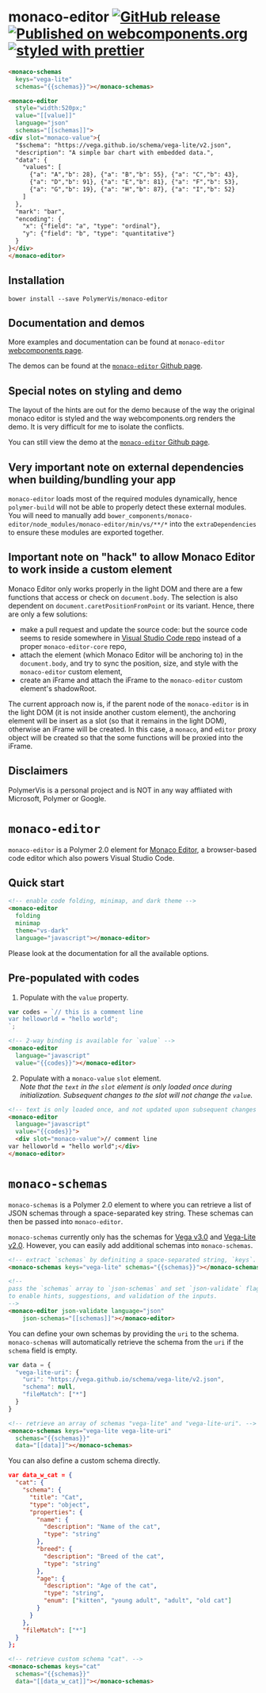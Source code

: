 monaco-editor
[![GitHub release](https://img.shields.io/github/release/PolymerVis/monaco-editor.svg)](https://github.com/PolymerVis/monaco-editor/releases)
[![Published on webcomponents.org](https://img.shields.io/badge/webcomponents.org-published-blue.svg)](https://www.webcomponents.org/element/PolymerVis/monaco-editor)
[![styled with prettier](https://img.shields.io/badge/styled_with-prettier-ff69b4.svg)](https://github.com/prettier/prettier)
==========

<!---
```
<custom-element-demo>
  <template is="dom-bind">
    <link rel="import" href="monaco-schemas.html">
    <link rel="import" href="monaco-editor.html">
    <next-code-block></next-code-block>
  </template>
</custom-element-demo>
```
-->
```html
<monaco-schemas
  keys="vega-lite"
  schemas="{{schemas}}"></monaco-schemas>

<monaco-editor
  style="width:520px;"
  value="[[value]]"
  language="json"
  schemas="[[schemas]]">
<div slot="monaco-value">{
  "$schema": "https://vega.github.io/schema/vega-lite/v2.json",
  "description": "A simple bar chart with embedded data.",
  "data": {
    "values": [
      {"a": "A","b": 28}, {"a": "B","b": 55}, {"a": "C","b": 43},
      {"a": "D","b": 91}, {"a": "E","b": 81}, {"a": "F","b": 53},
      {"a": "G","b": 19}, {"a": "H","b": 87}, {"a": "I","b": 52}
    ]
  },
  "mark": "bar",
  "encoding": {
    "x": {"field": "a", "type": "ordinal"},
    "y": {"field": "b", "type": "quantitative"}
  }
}</div>
</monaco-editor>
```

## Installation
```
bower install --save PolymerVis/monaco-editor
```

## Documentation and demos
More examples and documentation can be found at `monaco-editor` [webcomponents page](https://www.webcomponents.org/element/PolymerVis/monaco-editor).

The demos can be found at the [`monaco-editor` Github page](https://PolymerVis.github.io/monaco-editor/build/demo).

## Special notes on styling and demo
The layout of the hints are out for the demo because of the way the original monaco editor is styled and the way webcomponents.org renders the demo. It is very difficult for me to isolate the conflicts.

You can still view the demo at the [`monaco-editor` Github page](https://PolymerVis.github.io/monaco-editor/build/demo).

## Very important note on external dependencies when building/bundling your app
`monaco-editor` loads most of the required modules dynamically, hence `polymer-build` will not be able to properly detect these external modules. You will need to manually add `bower_components/monaco-editor/node_modules/monaco-editor/min/vs/**/*` into the `extraDependencies` to ensure these modules are exported together.

## Important note on "hack" to allow Monaco Editor to work inside a custom element
Monaco Editor only works properly in the light DOM and there are a few functions that access or check on `document.body`. The selection is also dependent on `document.caretPositionFromPoint` or its variant. Hence, there are only a few solutions:

- make a pull request and update the source code: but the source code seems to reside somewhere in [Visual Studio Code repo](https://github.com/Microsoft/vscode) instead of a proper `monaco-editor-core` repo,
- attach the element (which Monaco Editor will be anchoring to) in the `document.body`, and try to sync the position, size, and style with the `monaco-editor` custom element,
- create an iFrame and attach the iFrame to the `monaco-editor` custom element's shadowRoot.

The current approach now is, if the parent node of the `monaco-editor` is in the light DOM (it is not inside another custom element), the anchoring element will be insert as a slot (so that it remains in the light DOM), otherwise an iFrame will be created. In this case, a `monaco`, and `editor` proxy object will be created so that the some functions will be proxied into the iFrame.

## Disclaimers
PolymerVis is a personal project and is NOT in any way affliated with Microsoft, Polymer or Google.

# `monaco-editor`
`monaco-editor` is a Polymer 2.0 element for [Monaco Editor](https://microsoft.github.io/monaco-editor/), a browser-based code editor which also powers Visual Studio Code.

## Quick start
```html
<!-- enable code folding, minimap, and dark theme -->
<monaco-editor
  folding
  minimap
  theme="vs-dark"
  language="javascript"></monaco-editor>
```
Please look at the documentation for all the available options.

## Pre-populated with codes
1. Populate with the `value` property.
```js
var codes = `// this is a comment line
var helloworld = "hello world";
`;
```
```html
<!-- 2-way binding is available for `value` -->
<monaco-editor
  language="javascript"
  value="{{codes}}"></monaco-editor>
```

2. Populate with a `monaco-value` `slot` element.  
*Note that the `text` in the `slot` element is only loaded once during initialization. Subsequent changes to the slot will not change the `value`.*
```html
<!-- text is only loaded once, and not updated upon subsequent changes -->
<monaco-editor
  language="javascript"
  value="{{codes}}">
  <div slot="monaco-value">// comment line
var helloworld = "hello world";</div>
</monaco-editor>
```

# `monaco-schemas`
`monaco-schemas` is a Polymer 2.0 element to where you can retrieve a list of JSON schemas through a space-separated key string. These schemas can then be passed into `monaco-editor`.

`monaco-schemas` currently only has the schemas for [Vega v3.0](https://vega.github.io/vega/) and [Vega-Lite v2.0](https://vega.github.io/vega-lite/). However, you can easily add additional schemas into `monaco-schemas`.

```html
<!-- extract `schemas` by definiting a space-separated string, `keys`. -->
<monaco-schemas keys="vega-lite" schemas="{{schemas}}"></monaco-schemas>

<!--  
pass the `schemas` array to `json-schemas` and set `json-validate` flag
to enable hints, suggestions, and validation of the inputs.
-->
<monaco-editor json-validate language="json"
    json-schemas="[[schemas]]"></monaco-editor>
```

You can define your own schemas by providing the `uri` to the schema. `monaco-schemas` will automatically retrieve the schema from the `uri` if the `schema` field is empty.

```js
var data = {
  "vega-lite-uri": {
    "uri": "https://vega.github.io/schema/vega-lite/v2.json",
    "schema": null,
    "fileMatch": ["*"]
  }
}
```
```html
<!-- retrieve an array of schemas "vega-lite" and "vega-lite-uri". -->
<monaco-schemas keys="vega-lite vega-lite-uri"
  schemas="{{schemas}}"  
  data="[[data]]"></monaco-schemas>
```

You can also define a custom schema directly.

```json
var data_w_cat = {
  "cat": {
    "schema": {
      "title": "Cat",
      "type": "object",
      "properties": {
        "name": {
          "description": "Name of the cat",
          "type": "string"
        },
        "breed": {
          "description": "Breed of the cat",
          "type": "string"
        },
        "age": {
          "description": "Age of the cat",
          "type": "string",
          "enum": ["kitten", "young adult", "adult", "old cat"]
        }
      }
    },
    "fileMatch": ["*"]
  }
};
```
```html
<!-- retrieve custom schema "cat". -->
<monaco-schemas keys="cat"
  schemas="{{schemas}}"  
  data="[[data_w_cat]]"></monaco-schemas>
```
